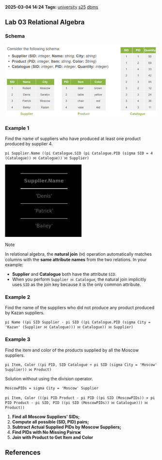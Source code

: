 **2025-03-04 14:24**
**Tags:** [university](../3%20-%20indexes/university.md) [s25](../3%20-%20indexes/s25.md) [dbms](../2%20-%20tags/dbms.md)

## Lab 03 Relational Algebra

### Schema

![](../attachments/Pasted%20image%2020250304142439.png)

### Example 1
Find the name of suppliers who have produced at least one product produced by supplier 4.

```
pi Supplier.Name ((pi Catalogue.SID (pi Catalogue.PID (sigma SID = 4 (Catalogue)) ⨝ Catalogue)) ⨝ Supplier)
```

![](../attachments/Pasted%20image%2020250304162429.png)

> [!NOTE] 
> In relational algebra, the **natural join** (⨝) operation automatically matches columns with the **same attribute names** from the two relations. In your example:
> - **Supplier** and **Catalogue** both have the attribute `SID`.
> - When you perform `Supplier ⨝ Catalogue`, the natural join implicitly uses `SID` as the join key because it is the only common attribute.

### Example 2
Find the name of the suppliers who did not produce any product produced by Kazan suppliers.

```
pi Name ((pi SID Supplier - pi SID ((pi Catalogue.PID (sigma City = 'Kazan' (Supplier ⨝ Catalogue))) ⨝ Catalogue)) ⨝ Supplier)
```

### Example 3
Find the item and color of the products supplied by all the Moscow suppliers.

```
pi Item, Color ((pi PID, SID Catalogue ÷ pi SID (sigma City = 'Moscow' Supplier)) ⨝ Product)
```

Solution without using the division operator.

```
MoscowPIDs = sigma City = 'Moscow' Supplier

pi Item, Color (((pi PID Product - pi PID ((pi SID (MoscowPIDs)) ⨯ pi PID Product - pi SID, PID ((pi SID (MoscowPIDs)) ⨝ Catalogue))) ⨝ Product))
```

1. **Find all Moscow Suppliers' SIDs;**
2. **Compute all possible (SID, PID) pairs;**
3. **Subtract Actual Supplied PIDs by Moscow Suppliers;**
4. **Find PIDs with No Missing Pairsж**
5. **Join with Product to Get Item and Color**

## References
